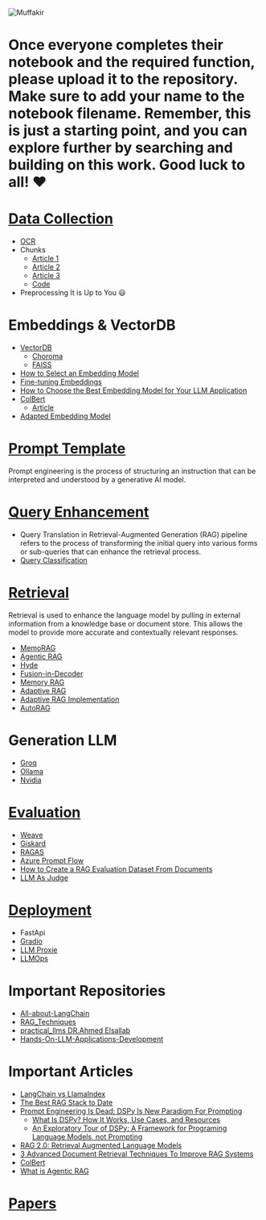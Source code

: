 
![Muffakir](https://github.com/user-attachments/assets/151b70ea-41ff-4f03-b9cd-88c9a12feafc)

# Once everyone completes their notebook and the required function, please upload it to the repository. Make sure to add your name to the notebook filename. Remember, this is just a starting point, and you can explore further by searching and building on this work. Good luck to all! :heart: 

# [Data Collection](https://drive.google.com/drive/folders/1uM1vCilnFpSN_GAC4pJIzD_8EqFBjt1G)
- [OCR](https://azure.microsoft.com/en-us/products/ai-services/ai-document-intelligence)
- Chunks
  - [Article 1](https://freedium.cfd/https://medium.com/towards-data-science/the-art-of-chunking-boosting-ai-performance-in-rag-architectures-acdbdb8bdc2b)
  - [Article 2](https://freedium.cfd/https://medium.com/towards-data-science/agentic-chunking-for-rags-091beccd94b1)
  - [Article 3](https://www.mongodb.com/developer/products/atlas/choosing-chunking-strategy-rag/)
  - [Code](https://github.com/OmarKhaled0K/All-about-LangChain/blob/main/Indexing.ipynb) 
- Preprocessing It is Up to You :smiley:

# Embeddings & VectorDB
- [VectorDB](https://youtu.be/VCnhiF88a9c?si=F3ikOSL7yhzlI76F)
  - [Choroma](https://docs.trychroma.com/) 
  - [FAISS](https://faiss.ai/)
- [How to Select an Embedding Model](https://www.rungalileo.io/blog/mastering-rag-how-to-select-an-embedding-model)
- [Fine-tuning Embeddings](https://medium.com/gopenai/fine-tuning-embeddings-for-specific-domains-a-comprehensive-guide-5e4298b42185)
- [How to Choose the Best Embedding Model for Your LLM Application](https://www.mongodb.com/developer/products/atlas/choose-embedding-model-rag/)
- [ColBert](https://youtu.be/kEgeegk9iqo?si=bLVNGfUzx6FCXAdf)
  - [Article](https://www.pondhouse-data.com/blog/advanced-rag-colbert-reranker)  
- [Adapted Embedding Model](https://freedium.cfd/https://medium.com/towards-data-science/improve-your-rag-context-recall-by-40-with-an-adapted-embedding-model-5d4a8f583f32)


# [Prompt Template](https://www.promptingguide.ai/)
Prompt engineering is the process of structuring an instruction that can be interpreted and understood by a generative AI model.


# [Query Enhancement](https://raghunaathan.medium.com/query-translation-for-rag-retrieval-augmented-generation-applications-46d74bff8f07)

- Query Translation in Retrieval-Augmented Generation (RAG) pipeline refers to the process of transforming the initial query into various forms or sub-queries that can enhance the retrieval process.
- [Query Classification](https://freedium.cfd/https://ai.gopubby.com/advanced-rag-11-query-classification-and-refinement-2aec79f4140b)

# [Retrieval](https://drive.google.com/drive/folders/1B8zEdEai5LSXwuQSRiktdcKo2zwLN_nA)
Retrieval is used to enhance the language model by pulling in external information from a knowledge base or document store. This allows the model to provide more accurate and contextually relevant responses.
- [MemoRAG](https://github.com/qhjqhj00/MemoRAG.git)
- [Agentic RAG](https://www.moveworks.com/us/en/resources/blog/what-is-agentic-rag)
- [Hyde](https://medium.com/@juanc.olamendy/revolutionizing-retrieval-the-mastering-hypothetical-document-embeddings-hyde-b1fc06b9a6cc)
- [Fusion-in-Decoder](https://github.com/facebookresearch/FiD.git)
- [Memory RAG](https://medium.com/thedeephub/lets-normalize-online-in-memory-rag-88e8169e9806)
- [Adaptive RAG](https://medium.com/@drissiisismail/adaptive-rag-implementation-using-langgraph-12cdea350e31)
- [Adaptive RAG Implementation](https://langchain-ai.github.io/langgraph/tutorials/rag/langgraph_adaptive_rag/)
- [AutoRAG](https://github.com/Marker-Inc-Korea/AutoRAG.git)   


# Generation LLM 
- [Groq](https://console.groq.com/playground)
- [Ollama](https://youtu.be/6zG4Idxldvg?si=hlpJ6ScZaZ-uliOA)
- [Nvidia](https://build.nvidia.com/explore/discover)
  

# [Evaluation](https://towardsdatascience.com/evaluating-rag-applications-with-ragas-81d67b0ee31a)

- [Weave](https://www.wandb.courses/courses/101-weave)
- [Giskard](https://www.youtube.com/watch?v=ZPX3W77h_1E&ab_channel=Underfitted)
- [RAGAS](https://youtu.be/mEv-2Xnb_Wk?si=nDxWLjAqQjPcI2Wr)
- [Azure Prompt Flow](https://learn.microsoft.com/en-us/azure/machine-learning/prompt-flow/overview-what-is-prompt-flow?view=azureml-api-2)
- [How to Create a RAG Evaluation Dataset From Documents](https://freedium.cfd/https://towardsdatascience.com/how-to-create-a-rag-evaluation-dataset-from-documents-140daa3cbe71)
- [LLM As Judge](https://www.evidentlyai.com/llm-guide/llm-as-a-judge) 

# [Deployment](https://haystack.deepset.ai/blog/rag-deployment)
- FastApi
- [Gradio](https://www.gradio.app/guides/quickstart)
- [LLM Proxie](https://www.youtube.com/watch?v=o_5wxk0dh0w&t=15s&ab_channel=AbuBakrSoliman)
- [LLMOps](https://www.deeplearning.ai/short-courses/llmops/)   

# Important Repositories
- [All-about-LangChain](https://github.com/OmarKhaled0K/All-about-LangChain.git)
- [RAG_Techniques](https://github.com/NirDiamant/RAG_Techniques.git)
- [practical_llms DR.Ahmed Elsallab](https://github.com/ahmadelsallab/practical_llms.git)
- [Hands-On-LLM-Applications-Development](https://github.com/youssefHosni/Hands-On-LLM-Applications-Development.git)

# Important Articles 
- [LangChain vs LlamaIndex](https://www.datacamp.com/blog/langchain-vs-llamaindex)
- [The Best RAG Stack to Date](https://freedium.cfd/https://pub.towardsai.net/the-best-rag-stack-to-date-8dc035075e13)
- [Prompt Engineering Is Dead: DSPy Is New Paradigm For Prompting](https://freedium.cfd/https://medium.com/aiguys/prompt-engineering-is-dead-dspy-is-new-paradigm-for-prompting-c80ba3fc4896)
  - [What Is DSPy? How It Works, Use Cases, and Resources](https://www.datacamp.com/blog/dspy-introduction)
  - [An Exploratory Tour of DSPy: A Framework for Programing Language Models, not Prompting](https://medium.com/the-modern-scientist/an-exploratory-tour-of-dspy-a-framework-for-programing-language-models-not-prompting-711bc4a56376)
- [RAG 2.0: Retrieval Augmented Language Models](https://freedium.cfd/https://medium.com/aiguys/rag-2-0-retrieval-augmented-language-models-3762f3047256)
- [3 Advanced Document Retrieval Techniques To Improve RAG Systems](https://freedium.cfd/https://medium.com/towards-data-science/3-advanced-document-retrieval-techniques-to-improve-rag-systems-0703a2375e1c)
- [ColBert](https://www.pondhouse-data.com/blog/advanced-rag-colbert-reranker)
- [What is Agentic RAG](https://weaviate.io/blog/what-is-agentic-rag)

# [Papers](https://drive.google.com/drive/folders/1lsWBci2YlcuNnnOi4zfFiHkKI3a4XW3n)




  
